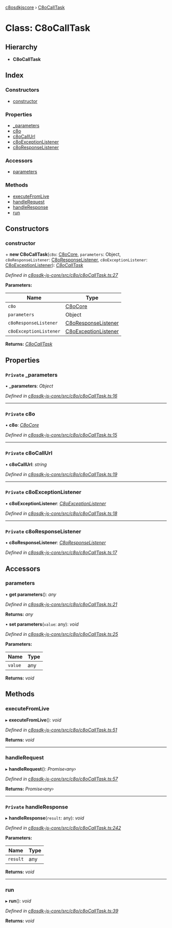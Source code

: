 [c8osdkjscore](../README.md) › [C8oCallTask](c8ocalltask.md)

# Class: C8oCallTask

## Hierarchy

* **C8oCallTask**

## Index

### Constructors

* [constructor](c8ocalltask.md#constructor)

### Properties

* [_parameters](c8ocalltask.md#private-_parameters)
* [c8o](c8ocalltask.md#private-c8o)
* [c8oCallUrl](c8ocalltask.md#private-c8ocallurl)
* [c8oExceptionListener](c8ocalltask.md#private-c8oexceptionlistener)
* [c8oResponseListener](c8ocalltask.md#private-c8oresponselistener)

### Accessors

* [parameters](c8ocalltask.md#parameters)

### Methods

* [executeFromLive](c8ocalltask.md#executefromlive)
* [handleRequest](c8ocalltask.md#handlerequest)
* [handleResponse](c8ocalltask.md#private-handleresponse)
* [run](c8ocalltask.md#run)

## Constructors

###  constructor

\+ **new C8oCallTask**(`c8o`: [C8oCore](c8ocore.md), `parameters`: Object, `c8oResponseListener`: [C8oResponseListener](../interfaces/c8oresponselistener.md), `c8oExceptionListener`: [C8oExceptionListener](c8oexceptionlistener.md)): *[C8oCallTask](c8ocalltask.md)*

*Defined in [c8osdk-js-core/src/c8o/c8oCallTask.ts:27](https://github.com/convertigo/c8osdk-angular/blob/943dcfc/src/c8o/c8oCallTask.ts#L27)*

**Parameters:**

Name | Type |
------ | ------ |
`c8o` | [C8oCore](c8ocore.md) |
`parameters` | Object |
`c8oResponseListener` | [C8oResponseListener](../interfaces/c8oresponselistener.md) |
`c8oExceptionListener` | [C8oExceptionListener](c8oexceptionlistener.md) |

**Returns:** *[C8oCallTask](c8ocalltask.md)*

## Properties

### `Private` _parameters

• **_parameters**: *Object*

*Defined in [c8osdk-js-core/src/c8o/c8oCallTask.ts:16](https://github.com/convertigo/c8osdk-angular/blob/943dcfc/src/c8o/c8oCallTask.ts#L16)*

___

### `Private` c8o

• **c8o**: *[C8oCore](c8ocore.md)*

*Defined in [c8osdk-js-core/src/c8o/c8oCallTask.ts:15](https://github.com/convertigo/c8osdk-angular/blob/943dcfc/src/c8o/c8oCallTask.ts#L15)*

___

### `Private` c8oCallUrl

• **c8oCallUrl**: *string*

*Defined in [c8osdk-js-core/src/c8o/c8oCallTask.ts:19](https://github.com/convertigo/c8osdk-angular/blob/943dcfc/src/c8o/c8oCallTask.ts#L19)*

___

### `Private` c8oExceptionListener

• **c8oExceptionListener**: *[C8oExceptionListener](c8oexceptionlistener.md)*

*Defined in [c8osdk-js-core/src/c8o/c8oCallTask.ts:18](https://github.com/convertigo/c8osdk-angular/blob/943dcfc/src/c8o/c8oCallTask.ts#L18)*

___

### `Private` c8oResponseListener

• **c8oResponseListener**: *[C8oResponseListener](../interfaces/c8oresponselistener.md)*

*Defined in [c8osdk-js-core/src/c8o/c8oCallTask.ts:17](https://github.com/convertigo/c8osdk-angular/blob/943dcfc/src/c8o/c8oCallTask.ts#L17)*

## Accessors

###  parameters

• **get parameters**(): *any*

*Defined in [c8osdk-js-core/src/c8o/c8oCallTask.ts:21](https://github.com/convertigo/c8osdk-angular/blob/943dcfc/src/c8o/c8oCallTask.ts#L21)*

**Returns:** *any*

• **set parameters**(`value`: any): *void*

*Defined in [c8osdk-js-core/src/c8o/c8oCallTask.ts:25](https://github.com/convertigo/c8osdk-angular/blob/943dcfc/src/c8o/c8oCallTask.ts#L25)*

**Parameters:**

Name | Type |
------ | ------ |
`value` | any |

**Returns:** *void*

## Methods

###  executeFromLive

▸ **executeFromLive**(): *void*

*Defined in [c8osdk-js-core/src/c8o/c8oCallTask.ts:51](https://github.com/convertigo/c8osdk-angular/blob/943dcfc/src/c8o/c8oCallTask.ts#L51)*

**Returns:** *void*

___

###  handleRequest

▸ **handleRequest**(): *Promise‹any›*

*Defined in [c8osdk-js-core/src/c8o/c8oCallTask.ts:57](https://github.com/convertigo/c8osdk-angular/blob/943dcfc/src/c8o/c8oCallTask.ts#L57)*

**Returns:** *Promise‹any›*

___

### `Private` handleResponse

▸ **handleResponse**(`result`: any): *void*

*Defined in [c8osdk-js-core/src/c8o/c8oCallTask.ts:242](https://github.com/convertigo/c8osdk-angular/blob/943dcfc/src/c8o/c8oCallTask.ts#L242)*

**Parameters:**

Name | Type |
------ | ------ |
`result` | any |

**Returns:** *void*

___

###  run

▸ **run**(): *void*

*Defined in [c8osdk-js-core/src/c8o/c8oCallTask.ts:39](https://github.com/convertigo/c8osdk-angular/blob/943dcfc/src/c8o/c8oCallTask.ts#L39)*

**Returns:** *void*
